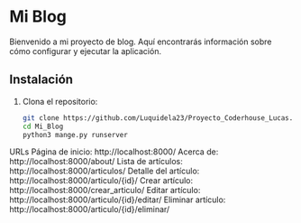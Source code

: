 # Mi Blog

Bienvenido a mi proyecto de blog. Aquí encontrarás información sobre cómo configurar y ejecutar la aplicación.

## Instalación

1. Clona el repositorio:
   ```bash
   git clone https://github.com/Luquidela23/Proyecto_Coderhouse_Lucas.git
   cd Mi_Blog
   python3 mange.py runserver
   
URLs
Página de inicio: http://localhost:8000/
Acerca de: http://localhost:8000/about/
Lista de artículos: http://localhost:8000/articulos/
Detalle del artículo: http://localhost:8000/articulo/{id}/
Crear artículo: http://localhost:8000/crear_articulo/
Editar artículo: http://localhost:8000/articulo/{id}/editar/
Eliminar artículo: http://localhost:8000/articulo/{id}/eliminar/
